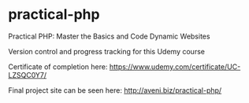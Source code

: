 # practical-php

Practical PHP: Master the Basics and Code Dynamic Websites

Version control and progress tracking for this Udemy course

Certificate of completion here: https://www.udemy.com/certificate/UC-LZSQC0Y7/

Final project site can be seen here: http://aveni.biz/practical-php/
